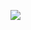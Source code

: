 <!-- v0.3 -->
[![](https://mermaid.ink/img/pako:eNq1VcGK2zAQ_RWjs7OsHTtNfCukXZZtk0IWCiUQVHs2ESSSkeV002yghx566Af00ktvvS172m_abv-hI8WmjhynhTYKBHneaGbezGi0JrFIgEQEZJ_RqaSLMXdw5RlI5-am1RJrJxWMKydyxgR_v9H1dq_XC8GnRjhhifPqogrEdN6nCi7ZApxYAm6TCVVNGnma7Ghsxny72cZguzTSus9KMM8v9h2xjMeCxyBVybf4nIhUMcF3iJeadiDlESuUkZIMUU4XUBNm-AfyCKmywi9IZWhvh4oR2Dy0cG8-d43amR0pw0hRlWfogi4pm9O3c3AdCUuQGSSlV710JY0jLlD58dvnx49ff9x9-vnl3tZKJYsBdR5uPzzcfa-iR8rW-o-0GzNTS4mp8hJ4Dk1BYcLwoA7siMTeUaar08SsgDH8_Teo3rdllV8_Pb90neHgbHg-OHOd_nDwrLlCcJ0yeZDIvw6HyYxlSshVracL-V-PiYKnkpRnNDZ1V6tUt2E8o3KKTY2njtKLEjCcJTXX1mZRwQ4yqfEoC713CJWgPYxs2DRqlVHlDh8I1Nzf_5go4pIFyAVlCb5YJkNjomaAxIgebQlc0XyudG20Ks2VGK14TCIlc3DJ1lzxzJHois4zlKaUk2hNrknkB97Jqe-1O17Y7Xb9dhi4ZEWiluch0PZOw17PD8MgCLsbl7wXAm14J51OGPS8oOM9CdvdIPSNwTcGLBxAwrD_Xm6fWfPabn4Bx-RbBA?type=png)](https://mermaid.live/edit#pako:eNq1VcGK2zAQ_RWjs7OsHTtNfCukXZZtk0IWCiUQVHs2ESSSkeV002yghx566Af00ktvvS172m_abv-hI8WmjhynhTYKBHneaGbezGi0JrFIgEQEZJ_RqaSLMXdw5RlI5-am1RJrJxWMKydyxgR_v9H1dq_XC8GnRjhhifPqogrEdN6nCi7ZApxYAm6TCVVNGnma7Ghsxny72cZguzTSus9KMM8v9h2xjMeCxyBVybf4nIhUMcF3iJeadiDlESuUkZIMUU4XUBNm-AfyCKmywi9IZWhvh4oR2Dy0cG8-d43amR0pw0hRlWfogi4pm9O3c3AdCUuQGSSlV710JY0jLlD58dvnx49ff9x9-vnl3tZKJYsBdR5uPzzcfa-iR8rW-o-0GzNTS4mp8hJ4Dk1BYcLwoA7siMTeUaar08SsgDH8_Teo3rdllV8_Pb90neHgbHg-OHOd_nDwrLlCcJ0yeZDIvw6HyYxlSshVracL-V-PiYKnkpRnNDZ1V6tUt2E8o3KKTY2njtKLEjCcJTXX1mZRwQ4yqfEoC713CJWgPYxs2DRqlVHlDh8I1Nzf_5go4pIFyAVlCb5YJkNjomaAxIgebQlc0XyudG20Ks2VGK14TCIlc3DJ1lzxzJHois4zlKaUk2hNrknkB97Jqe-1O17Y7Xb9dhi4ZEWiluch0PZOw17PD8MgCLsbl7wXAm14J51OGPS8oOM9CdvdIPSNwTcGLBxAwrD_Xm6fWfPabn4Bx-RbBA)

<!--
    v0.4
    - point table add 
    [![](https://mermaid.ink/img/pako:eNq1Vc2O0zAQfhXL53S1SZOS5rZSYbUCWqRdCQlVqkwytBaNHTlO2dKtxIHDHngALly4cVvtiWdalndg7DZSm59ygLpS5cyMx_PNN55Z0VgmQCMKasDZVLF0LAiuIgdFVpu9WS-kmFrhhCfk1fOKIpNc6F1ZzOYDpuGKp0BiBbhNJqzVosiSPYv1WGw2sRQxKE1ubjoduSo_JzLTXAoSkTHF355lNeTySCXqS604agVLoSbM8Q_U8dCU4W9B5ehvD4oVVHEYYWPq950ak2d7OC0izXSR4xVswficvZ2DQxQsQOWQlLeahSQSIdHu8fuXx8_fft3f_v76s2qQKR4D2jzcfXq4_7GrPVKiVn9F3JqUWjYswQsQBbQFhbnCgyawIwL7wLghpg3ZVo3hNz_AesmWBL8-u7hyyGh4ProYnjtkMBo-bWcIrjOuDgL5B6i2JUxmPNdSLWvlvJU3kld2mQbmtGIiZ7HlXS8zU4bxjKkp1jOeOkotKsBwFsy-2CqKHd1BJDUcJdGN_adUVvtQVW0LdRdRWQymVQh5IFb7hP9jrqhDU1Ap4wkOEpukMdUzQGzUNLaEqfeGG2PHCi0vlyKmkVYFOHTjazt6aPSOzXOUQsKxPF5uJpMdUA7NmKDRil7TyPPdk1PP7fbcIAxDrxv4Dl3SqOO6qOi6p0G_7wWB7wfh2qEfpUS_7kmvF_h91--5T4Ju6AeedfjGKu2l6z8Hgzp7?type=png)](https://mermaid.live/edit#pako:eNq1Vc2O0zAQfhXL53S1SZOS5rZSYbUCWqRdCQlVqkwytBaNHTlO2dKtxIHDHngALly4cVvtiWdalndg7DZSm59ygLpS5cyMx_PNN55Z0VgmQCMKasDZVLF0LAiuIgdFVpu9WS-kmFrhhCfk1fOKIpNc6F1ZzOYDpuGKp0BiBbhNJqzVosiSPYv1WGw2sRQxKE1ubjoduSo_JzLTXAoSkTHF355lNeTySCXqS604agVLoSbM8Q_U8dCU4W9B5ehvD4oVVHEYYWPq950ak2d7OC0izXSR4xVswficvZ2DQxQsQOWQlLeahSQSIdHu8fuXx8_fft3f_v76s2qQKR4D2jzcfXq4_7GrPVKiVn9F3JqUWjYswQsQBbQFhbnCgyawIwL7wLghpg3ZVo3hNz_AesmWBL8-u7hyyGh4ProYnjtkMBo-bWcIrjOuDgL5B6i2JUxmPNdSLWvlvJU3kld2mQbmtGIiZ7HlXS8zU4bxjKkp1jOeOkotKsBwFsy-2CqKHd1BJDUcJdGN_adUVvtQVW0LdRdRWQymVQh5IFb7hP9jrqhDU1Ap4wkOEpukMdUzQGzUNLaEqfeGG2PHCi0vlyKmkVYFOHTjazt6aPSOzXOUQsKxPF5uJpMdUA7NmKDRil7TyPPdk1PP7fbcIAxDrxv4Dl3SqOO6qOi6p0G_7wWB7wfh2qEfpUS_7kmvF_h91--5T4Ju6AeedfjGKu2l6z8Hgzp7)

    v0.3
    - concert_waiting -> user_id, expired_at 추가 
    [![](https://mermaid.ink/img/pako:eNq1VcGK2zAQ_RWhszc4juMkvi2kXZa2SWEXCiUQVHs2EdiSkeW0qTfQQw897Af00ktvvZU97Tdtt__QsWJDYjvpZSODkGdGo3nzRqOcBjIE6lNQY84WisUzQXBkKSiSb9fFeC3FwgjnPCRvX9UUieRC78oCFo2ZhmseAwkU4DKchzgfssmSsGazmYntIpAiAKXJ7e3Zmcyr37lMNJeC-GRG8duzrIddbalFfqUVR61gMTSEKU6gTouoglACS9HnHhwjqGMphK0U7DstTF7uYTWoNNNZikewFeMR-xCBRRSsQKUQVqcWA8kkQqLd08-7p68__tx_-_v9oW6QKB4A2jz-_vJ4_2tXe8Jk5f9FfTAxjYwYolcgsoNhYb5w47HAnwncR8YLgg6hK9UIoVmoFaXvzi-vLTKdXEwvJxcWGU8nL07Gibnu8yVPtVTrRomW8lYyqg7SwoRWTKQsMDzqdVKUVrBkaoE1irtOhkUBhrRi5ibWkezojqJpYKmIa-0tlbLeY-rqluKrSC-agJBHojWX85kzRi0ag4oZD_G5MKmaUb0EREiLthXCDcsiXRBVmLJMy6u1CKivVQYW3Tos3xjq37AoRWnCBPVz-on6PbfjDnue4_VtHIPuwLPomvqO43XsYdcZus7IGfV6bn9j0c9SootuZ2B3Xdu1R6438my3b9y9N7rSPYQcS_HN9oUzD93mHyADNa0?type=png)](https://mermaid.live/edit#pako:eNq1VcGK2zAQ_RWhszc4juMkvi2kXZa2SWEXCiUQVHs2EdiSkeW0qTfQQw897Af00ktvvZU97Tdtt__QsWJDYjvpZSODkGdGo3nzRqOcBjIE6lNQY84WisUzQXBkKSiSb9fFeC3FwgjnPCRvX9UUieRC78oCFo2ZhmseAwkU4DKchzgfssmSsGazmYntIpAiAKXJ7e3Zmcyr37lMNJeC-GRG8duzrIddbalFfqUVR61gMTSEKU6gTouoglACS9HnHhwjqGMphK0U7DstTF7uYTWoNNNZikewFeMR-xCBRRSsQKUQVqcWA8kkQqLd08-7p68__tx_-_v9oW6QKB4A2jz-_vJ4_2tXe8Jk5f9FfTAxjYwYolcgsoNhYb5w47HAnwncR8YLgg6hK9UIoVmoFaXvzi-vLTKdXEwvJxcWGU8nL07Gibnu8yVPtVTrRomW8lYyqg7SwoRWTKQsMDzqdVKUVrBkaoE1irtOhkUBhrRi5ibWkezojqJpYKmIa-0tlbLeY-rqluKrSC-agJBHojWX85kzRi0ag4oZD_G5MKmaUb0EREiLthXCDcsiXRBVmLJMy6u1CKivVQYW3Tos3xjq37AoRWnCBPVz-on6PbfjDnue4_VtHIPuwLPomvqO43XsYdcZus7IGfV6bn9j0c9SootuZ2B3Xdu1R6438my3b9y9N7rSPYQcS_HN9oUzD93mHyADNa0)

    v0.2
    - seat_option table, venue 콘서트 장소 추가
    [![](https://mermaid.ink/img/pako:eNq1VU9r2zAU_ypCZzc4juMkvg2ylrItGbQwGIGg2WoisCUjy9kyN7DDDjvsA-yyy267lZ76mbruO-xJsSGWk-zSyCDk9356er_3RypxJGKKQ0zlmJGFJOmMIxhFTiUqt2s9Xgu-MMI5i9HbV5YiE4yrXVlEkjFR9JqlFEWSwjKexzAfwhRZbGE2M75dRIJHVCp0e3t2Jsr6dy4yxQRHIZph-BpI2-16i-X5lZIMtJyktCXMYaLytIxqChWxHGw26BiBzUUL96agaVRDzhtcDStFVJHDEWRFWEI-JNRBkq6ozGlcn6oHJBNxAbinX9-fvv78c__t748HG5BJFlHAPN59ebz_vas9YbDK_7I-GBgrIk0HIDIAOebiM9H4SJhOxSEelRqcbZdknbx3Ly6vHTSdXEwvJxcOGk8nL08WfdPY8yXLlZDrVjFW8r1hr--K83bHKUl4TiKTMbXOdBFFSyIXUI2w62RcJAWXVsT0nM1kR3eUTYtLnbi9t0ittG8TW72n-Oqk63bn4oi3pg2fOWLYwSmVKWExPAwmVDOslhQYYn1BxfSGFInSidJQUihxteYRDpUsqIO3BqvXBIc3JMlBmhGOwxJ_wmHP7_jDXuAFfRfGoDsIHLzGoecFHXfY9Ya-N_JGvZ7f3zj4sxBgotsZuF3f9d2RH4wC1-8bc--NrjJPYwal-Gb7lpknbfMPfTEvKQ?type=png)](https://mermaid.live/edit#pako:eNq1VU9r2zAU_ypCZzc4juMkvg2ylrItGbQwGIGg2WoisCUjy9kyN7DDDjvsA-yyy267lZ76mbruO-xJsSGWk-zSyCDk9356er_3RypxJGKKQ0zlmJGFJOmMIxhFTiUqt2s9Xgu-MMI5i9HbV5YiE4yrXVlEkjFR9JqlFEWSwjKexzAfwhRZbGE2M75dRIJHVCp0e3t2Jsr6dy4yxQRHIZph-BpI2-16i-X5lZIMtJyktCXMYaLytIxqChWxHGw26BiBzUUL96agaVRDzhtcDStFVJHDEWRFWEI-JNRBkq6ozGlcn6oHJBNxAbinX9-fvv78c__t748HG5BJFlHAPN59ebz_vas9YbDK_7I-GBgrIk0HIDIAOebiM9H4SJhOxSEelRqcbZdknbx3Ly6vHTSdXEwvJxcOGk8nL08WfdPY8yXLlZDrVjFW8r1hr--K83bHKUl4TiKTMbXOdBFFSyIXUI2w62RcJAWXVsT0nM1kR3eUTYtLnbi9t0ittG8TW72n-Oqk63bn4oi3pg2fOWLYwSmVKWExPAwmVDOslhQYYn1BxfSGFInSidJQUihxteYRDpUsqIO3BqvXBIc3JMlBmhGOwxJ_wmHP7_jDXuAFfRfGoDsIHLzGoecFHXfY9Ya-N_JGvZ7f3zj4sxBgotsZuF3f9d2RH4wC1-8bc--NrjJPYwal-Gb7lpknbfMPfTEvKQ)

    v0.1 
    - seat table, concert 연관관계 제거
    [![](https://mermaid.ink/img/pako:eNq1VcFq4zAQ_RWhs_sDuS2kLaW7yUIKhRIIU2maCGzJyHJKSAs99NBDP2Ave9nb3pae9pu67T90JEeskZ20h0YGI897lubNjEZrLoxEPuBohwrmFoqpZjTqCi1bN3M_vho9D8aZkuz7aQKURmnXtgnIh-DwTBXIhEWaypmk9zZOXcqEczvVzUQYLdA6dnNzcGDW8XNmSqeMZgM25fT0MSvathdPZcUlE2UTZxWhGgrsGCt6od2v4ihxm5xgSLV4Y2-KWiKPtmHNhill4oJiB66uaHtYgsrhMseMWVyirVBGj_ygQmDaEO_l1-PL_c9_Tw-vP_6mhNIqgcR5_nP3_PS7je4xkOt3VX88aG0HKDJE2eXiJ8m4BuVTsU3HBiZnu-Uak3f-5eQsY-PR8fhkdJyx4Xh0uLfoh6YwW6jKGbvqFOrG3hv22GeOuqfRWdAViJAxtyp9EYkF2DlVI_21Ny0WyaUlhPOYKmlhO9V0tMTE9XaYCKadJoV7ii8m3bcCbXZ4G47hJ0eMZ7xAW4CSdKmEUE25WyAp5L55SbyCOnc-UZ4KtTOTlRZ84GyNGW8W3NxEfHAFeUXWEvSFMf-_USqqnW_NxRXur9s3wqovMg?type=png)](https://mermaid.live/edit#pako:eNq1VcFq4zAQ_RWhs_sDuS2kLaW7yUIKhRIIU2maCGzJyHJKSAs99NBDP2Ave9nb3pae9pu67T90JEeskZ20h0YGI897lubNjEZrLoxEPuBohwrmFoqpZjTqCi1bN3M_vho9D8aZkuz7aQKURmnXtgnIh-DwTBXIhEWaypmk9zZOXcqEczvVzUQYLdA6dnNzcGDW8XNmSqeMZgM25fT0MSvathdPZcUlE2UTZxWhGgrsGCt6od2v4ihxm5xgSLV4Y2-KWiKPtmHNhill4oJiB66uaHtYgsrhMseMWVyirVBGj_ygQmDaEO_l1-PL_c9_Tw-vP_6mhNIqgcR5_nP3_PS7je4xkOt3VX88aG0HKDJE2eXiJ8m4BuVTsU3HBiZnu-Uak3f-5eQsY-PR8fhkdJyx4Xh0uLfoh6YwW6jKGbvqFOrG3hv22GeOuqfRWdAViJAxtyp9EYkF2DlVI_21Ny0WyaUlhPOYKmlhO9V0tMTE9XaYCKadJoV7ii8m3bcCbXZ4G47hJ0eMZ7xAW4CSdKmEUE25WyAp5L55SbyCOnc-UZ4KtTOTlRZ84GyNGW8W3NxEfHAFeUXWEvSFMf-_USqqnW_NxRXur9s3wqovMg)
-->